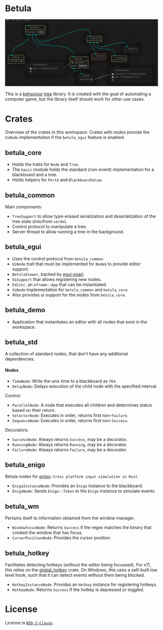 # Betula

![banner](./media/second_tick_tree.png)

This is a [behaviour](https://en.wikipedia.org/wiki/Behavior_tree_(artificial_intelligence,_robotics_and_control)) [tree](https://en.wikipedia.org/wiki/Birch) library.
It is created with the goal of automating a computer game, but the library itself should work for other use cases.


# Crates

Overview of the crates in this workspace. Crates with nodes provide the `UiNode` implementaiton if the `betula_egui` feature is enabled.

## betula_core
- Holds the traits for `Node` and `Tree`.
- The `basic` module holds the standard (non-event) implementation for a blackboard and a tree.
- Holds helpers for `Port`s and `BlackboardValue`.

## betula_common
Main components:
- `TreeSupport` to allow type-erased serialization and deserialization of the tree state (into/from `serde`).
- Control protocol to manipulate a tree.
- Server thread to allow running a tree in the background.

## betula_egui
- Uses the control protocol from `betula_common`.
- `UiNode` trait that must be implemented for `Node`s to provide editor support.
- `BetulaViewer`, backed by [egui-snarl](https://github.com/zakarumych/egui-snarl).
- `UiSupport` that allows registering new nodes.
- `Editor`, an `eframe::App` that can be instantiated.
- `UiNode` implementation for `betula_common` and `betula_core`.
- Also provides ui support for the nodes from `betula_core`.

## betula_demo
- Application that instantiates an editor with all nodes that exist in the workspace.

## betula_std
A collection of standard nodes, that don't have any additional dependencies.

#### Nodes
  - `TimeNode`: Write the unix time to a blackboard as `f64`.
  - `DelayNode`: Delays execution of the child node with the specified interval.

Control:
  - `ParallelNode`: A node that executes all children and determines status based on their return.
  - `SelectorNode`: Executes in order, returns first non-`Failure`.
  - `SequenceNode`: Executes in order, returns first non-`Success`.

Decorators:
  - `SuccessNode`: Always returns `Success`, may be a decorator.
  - `RunningNode`: Always returns `Running`, may be a decorator.
  - `FailureNode`: Always returns `Failure`, may be a decorator.


## betula_enigo
Betula nodes for [enigo](https://crates.io/crates/enigo): `Cross platform input simulation in Rust`.

  - `EnigoInstanceNode`: Provides an `Enigo` instance to the blackboard.
  - `EnigoNode`: Sends `Enigo::Token` to the `Enigo` instance to simulate events. 

## betula_wm
Pertains itself to information obtained from the window manager.

  - `WindowFocusNode`: Returns `Success` if the regex matches the binary that created the window that has focus.
  - `CursorPositionNode`: Provides the cursor position.

## betula_hotkey
Facilitates detecting hotkeys (without the editor being focussed).
For x11, this relies on the [global_hotkey](https://crates.io/crates/global-hotkey) crate.
On Windows, this uses a self-built low level hook, such that it can detect events without them being blocked.

  - `HotkeyInstanceNode`: Provides an `Hotkey` instance for registering hotkeys.
  - `HotkeyNode`: Returns `Success` if the hotkey is depressed or toggled.



# License
License is [`BSD-3-Clause`](./LICENSE).
